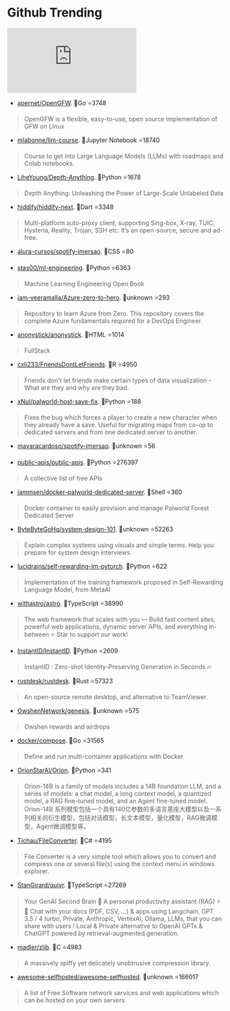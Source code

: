 # Github Trending 
 ![daily-bing](https://api.isoyu.com/bing_images.php) 
 - [apernet/OpenGFW](https://github.com/apernet/OpenGFW). 💪Go ⭐3748 
 > OpenGFW is a flexible, easy-to-use, open source implementation of GFW on Linux 
 - [mlabonne/llm-course](https://github.com/mlabonne/llm-course). 💪Jupyter Notebook ⭐18740 
 > Course to get into Large Language Models (LLMs) with roadmaps and Colab notebooks. 
 - [LiheYoung/Depth-Anything](https://github.com/LiheYoung/Depth-Anything). 💪Python ⭐1678 
 > Depth Anything: Unleashing the Power of Large-Scale Unlabeled Data 
 - [hiddify/hiddify-next](https://github.com/hiddify/hiddify-next). 💪Dart ⭐3348 
 > Multi-platform auto-proxy client, supporting Sing-box, X-ray, TUIC, Hysteria, Reality, Trojan, SSH etc. It’s an open-source, secure and ad-free. 
 - [alura-cursos/spotify-imersao](https://github.com/alura-cursos/spotify-imersao). 💪CSS ⭐80 
 >  
 - [stas00/ml-engineering](https://github.com/stas00/ml-engineering). 💪Python ⭐6363 
 > Machine Learning Engineering Open Book 
 - [iam-veeramalla/Azure-zero-to-hero](https://github.com/iam-veeramalla/Azure-zero-to-hero). 💪unknown ⭐293 
 > Repository to learn Azure from Zero. This repository covers the complete Azure fundamentals required for a DevOps Engineer. 
 - [anonystick/anonystick](https://github.com/anonystick/anonystick). 💪HTML ⭐1014 
 > FullStack 
 - [cxli233/FriendsDontLetFriends](https://github.com/cxli233/FriendsDontLetFriends). 💪R ⭐4950 
 > Friends don't let friends make certain types of data visualization - What are they and why are they bad. 
 - [xNul/palworld-host-save-fix](https://github.com/xNul/palworld-host-save-fix). 💪Python ⭐188 
 > Fixes the bug which forces a player to create a new character when they already have a save. Useful for migrating maps from co-op to dedicated servers and from one dedicated server to another. 
 - [mayaracardoso/spotify-imersao](https://github.com/mayaracardoso/spotify-imersao). 💪unknown ⭐56 
 >  
 - [public-apis/public-apis](https://github.com/public-apis/public-apis). 💪Python ⭐276397 
 > A collective list of free APIs 
 - [jammsen/docker-palworld-dedicated-server](https://github.com/jammsen/docker-palworld-dedicated-server). 💪Shell ⭐360 
 > Docker container to easily provision and manage Palworld Forest Dedicated Server 
 - [ByteByteGoHq/system-design-101](https://github.com/ByteByteGoHq/system-design-101). 💪unknown ⭐52263 
 > Explain complex systems using visuals and simple terms. Help you prepare for system design interviews. 
 - [lucidrains/self-rewarding-lm-pytorch](https://github.com/lucidrains/self-rewarding-lm-pytorch). 💪Python ⭐622 
 > Implementation of the training framework proposed in Self-Rewarding Language Model, from MetaAI 
 - [withastro/astro](https://github.com/withastro/astro). 💪TypeScript ⭐38990 
 > The web framework that scales with you — Build fast content sites, powerful web applications, dynamic server APIs, and everything in-between ⭐️ Star to support our work! 
 - [InstantID/InstantID](https://github.com/InstantID/InstantID). 💪Python ⭐2609 
 > InstantID : Zero-shot Identity-Preserving Generation in Seconds 🔥 
 - [rustdesk/rustdesk](https://github.com/rustdesk/rustdesk). 💪Rust ⭐57323 
 > An open-source remote desktop, and alternative to TeamViewer. 
 - [OwshenNetwork/genesis](https://github.com/OwshenNetwork/genesis). 💪unknown ⭐575 
 > Owshen rewards and airdrops 
 - [docker/compose](https://github.com/docker/compose). 💪Go ⭐31565 
 > Define and run multi-container applications with Docker 
 - [OrionStarAI/Orion](https://github.com/OrionStarAI/Orion). 💪Python ⭐341 
 > Orion-14B is a family of models includes a 14B foundation LLM, and a series of models: a chat model, a long context model, a quantized model, a RAG fine-tuned model, and an Agent fine-tuned model. Orion-14B 系列模型包括一个具有140亿参数的多语言基座大模型以及一系列相关的衍生模型，包括对话模型，长文本模型，量化模型，RAG微调模型，Agent微调模型等。 
 - [Tichau/FileConverter](https://github.com/Tichau/FileConverter). 💪C# ⭐4195 
 > File Converter is a very simple tool which allows you to convert and compress one or several file(s) using the context menu in windows explorer. 
 - [StanGirard/quivr](https://github.com/StanGirard/quivr). 💪TypeScript ⭐27269 
 > Your GenAI Second Brain 🧠 A personal productivity assistant (RAG) ⚡️🤖 Chat with your docs (PDF, CSV, ...) & apps using Langchain, GPT 3.5 / 4 turbo, Private, Anthropic, VertexAI, Ollama, LLMs, that you can share with users ! Local & Private alternative to OpenAI GPTs & ChatGPT powered by retrieval-augmented generation. 
 - [madler/zlib](https://github.com/madler/zlib). 💪C ⭐4983 
 > A massively spiffy yet delicately unobtrusive compression library. 
 - [awesome-selfhosted/awesome-selfhosted](https://github.com/awesome-selfhosted/awesome-selfhosted). 💪unknown ⭐166017 
 > A list of Free Software network services and web applications which can be hosted on your own servers 
 